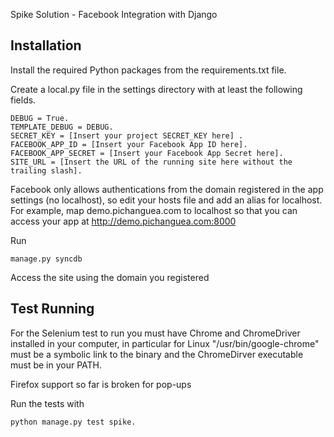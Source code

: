 Spike Solution - Facebook Integration with Django

Installation
---

Install the required Python packages from the requirements.txt file.

Create a local.py file in the settings directory with at least the following fields.

    DEBUG = True.
    TEMPLATE_DEBUG = DEBUG.
    SECRET_KEY = [Insert your project SECRET_KEY here] .
    FACEBOOK_APP_ID = [Insert your Facebook App ID here].
    FACEBOOK_APP_SECRET = [Insert your Facebook App Secret here].
    SITE_URL = [Insert the URL of the running site here without the trailing slash].
    
Facebook only allows authentications from the domain registered in the app settings (no localhost), so edit your hosts file and add an alias for localhost. For example, map demo.pichanguea.com to localhost so that you can access your app at http://demo.pichanguea.com:8000

Run 

    manage.py syncdb

Access the site using the domain you registered

Test Running
---

For the Selenium test to run you must have Chrome and ChromeDriver installed in your computer, in particular for Linux "/usr/bin/google-chrome" must be a symbolic link to the binary and the ChromeDirver executable must be in your PATH.

Firefox support so far is broken for pop-ups

Run the tests with

    python manage.py test spike.

